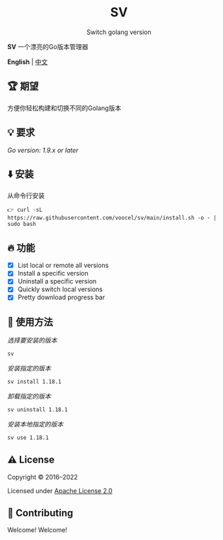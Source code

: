 <p align="center" style="color: red">
    <h1 align="center">SV</h1>
    <p align="center">Switch golang version</p>
</p>

**SV** 一个漂亮的Go版本管理器

**English** | [中文](./README.zh-CN.md)

## 🏆 期望
方便你轻松构建和切换不同的Golang版本

## 💡 要求
*Go version: 1.9.x or later*

## ⬇️️ 安装
从命令行安装
```
👉 curl -sL https://raw.githubusercontent.com/voocel/sv/main/install.sh -o - | sudo bash
```

## 🔥 功能
* [x] List local or remote all versions
* [x] Install a specific version
* [x] Uninstall a specific version
* [x] Quickly switch local versions
* [x] Pretty download progress bar

## 🌲 使用方法
*选择要安装的版本*
```bash
sv
```
*安装指定的版本*
```bash
sv install 1.18.1
```
*卸载指定的版本*
```bash
sv uninstall 1.18.1
```
*安装本地指定的版本*
```bash
sv use 1.18.1
```

## ⚠️ License

Copyright © 2016–2022

Licensed under [Apache License 2.0](/LICENSE)

## 🙋 Contributing

Welcome! Welcome!